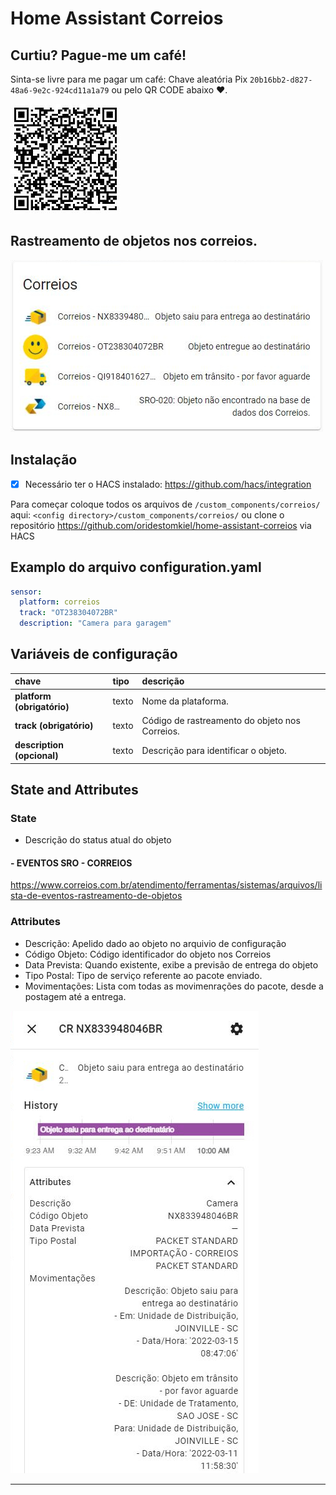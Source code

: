 # Home Assistant Correios

## Curtiu? Pague-me um café!

Sinta-se livre para me pagar um café: Chave aleatória Pix `20b16bb2-d827-48a6-9e2c-924cd11a1a79` ou pelo QR CODE abaixo ❤.

![pix][pix]

## Rastreamento de objetos nos correios.

![exemplo1][exampleimg1]

## Instalação
- [x] Necessário ter o HACS instalado: https://github.com/hacs/integration

Para começar coloque todos os arquivos de `/custom_components/correios/` aqui:
`<config directory>/custom_components/correios/` ou clone o repositório https://github.com/oridestomkiel/home-assistant-correios via HACS

## Examplo do arquivo configuration.yaml

```yaml
sensor:
  platform: correios
  track: "OT238304072BR"
  description: "Camera para garagem"
```

## Variáveis de configuração

chave | tipo | descrição
:--- | :--- | :---
**platform (obrigatório)** | texto | Nome da plataforma.
**track (obrigatório)** | texto | Código de rastreamento do objeto nos Correios.
**description (opcional)** | texto | Descrição para identificar o objeto.

## State and Attributes

### State

* Descrição do status atual do objeto

#### - EVENTOS SRO - CORREIOS

https://www.correios.com.br/atendimento/ferramentas/sistemas/arquivos/lista-de-eventos-rastreamento-de-objetos

### Attributes

* Descrição: Apelido dado ao objeto no arquivio de configuração 
* Código Objeto: Código identificador do objeto nos Correios
* Data Prevista: Quando existente, exibe a previsão de entrega do objeto
* Tipo Postal: Tipo de serviço referente ao pacote enviado.
* Movimentações: Lista com todas as movimenrações do pacote, desde a postagem até a entrega.

![exemplo2][exampleimg2]

***

[exampleimg1]: exemplo1.jpg
[exampleimg2]: exemplo2.jpg
[pix]: pix.jpg

